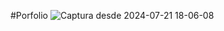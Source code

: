 #Porfolio
![Captura desde 2024-07-21 18-06-08](https://github.com/user-attachments/assets/ea848115-74cf-456c-9936-5c4f354284bc)

